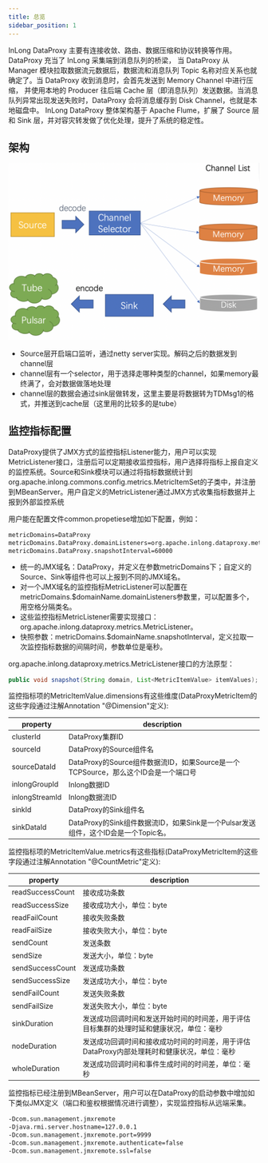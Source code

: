 ```yaml
---
title: 总览
sidebar_position: 1
---
```


InLong DataProxy 主要有连接收敛、路由、数据压缩和协议转换等作用。DataProxy 充当了 InLong 采集端到消息队列的桥梁，
当 DataProxy 从 Manager 模块拉取数据流元数据后，数据流和消息队列 Topic 名称对应关系也就确定了。当 DataProxy 收到消息时，会首先发送到 Memory Channel 中进行压缩，
并使用本地的 Producer 往后端 Cache 层（即消息队列）发送数据。当消息队列异常出现发送失败时，DataProxy 会将消息缓存到 Disk Channel，也就是本地磁盘中。 
InLong DataProxy 整体架构基于 Apache Flume，扩展了 Source 层和 Sink 层，并对容灾转发做了优化处理，提升了系统的稳定性。
    
## 架构

![](img/architecture.png)

- Source层开启端口监听，通过netty server实现。解码之后的数据发到channel层
- channel层有一个selector，用于选择走哪种类型的channel，如果memory最终满了，会对数据做落地处理
- channel层的数据会通过sink层做转发，这里主要是将数据转为TDMsg1的格式，并推送到cache层（这里用的比较多的是tube）


## 监控指标配置

  DataProxy提供了JMX方式的监控指标Listener能力，用户可以实现MetricListener接口，注册后可以定期接收监控指标，用户选择将指标上报自定义的监控系统。Source和Sink模块可以通过将指标数据统计到org.apache.inlong.commons.config.metrics.MetricItemSet的子类中，并注册到MBeanServer。用户自定义的MetricListener通过JMX方式收集指标数据并上报到外部监控系统

  用户能在配置文件common.propetiese增加如下配置，例如：

```properties
metricDomains=DataProxy
metricDomains.DataProxy.domainListeners=org.apache.inlong.dataproxy.metrics.prometheus.PrometheusMetricListener
metricDomains.DataProxy.snapshotInterval=60000
```

- 统一的JMX域名：DataProxy，并定义在参数metricDomains下；自定义的Source、Sink等组件也可以上报到不同的JMX域名。
- 对一个JMX域名的监控指标MetricListener可以配置在metricDomains.$domainName.domainListeners参数里，可以配置多个，用空格分隔类名。
- 这些监控指标MetricListener需要实现接口：org.apache.inlong.dataproxy.metrics.MetricListener。
- 快照参数：metricDomains.$domainName.snapshotInterval，定义拉取一次监控指标数据的间隔时间，参数单位是毫秒。

org.apache.inlong.dataproxy.metrics.MetricListener接口的方法原型：
```java  
public void snapshot(String domain, List<MetricItemValue> itemValues);
```

监控指标项的MetricItemValue.dimensions有这些维度(DataProxyMetricItem的这些字段通过注解Annotation "@Dimension"定义):

|  property   | description  |
|  ----  | ----  |
|  clusterId |  DataProxy集群ID |  
|  sourceId|  DataProxy的Source组件名 |  
|  sourceDataId|  DataProxy的Source组件数据流ID，如果Source是一个TCPSource，那么这个ID会是一个端口号 |  
|  inlongGroupId|  Inlong数据ID |  
|  inlongStreamId|  Inlong数据流ID |  
|  sinkId|  DataProxy的Sink组件名 |  
|  sinkDataId|  DataProxy的Sink组件数据流ID，如果Sink是一个Pulsar发送组件，这个ID会是一个Topic名。 |

监控指标项的MetricItemValue.metrics有这些指标(DataProxyMetricItem的这些字段通过注解Annotation "@CountMetric"定义):

|  property   | description  |
|  ----  | ----  |
|  readSuccessCount |  接收成功条数 |  
|  readSuccessSize |  接收成功大小，单位：byte |  
|  readFailCount |  接收失败条数 |  
|  readFailSize |  接收失败大小，单位：byte |  
|  sendCount |  发送条数 |  
|  sendSize |  发送大小，单位：byte |  
|  sendSuccessCount |  发送成功条数 |  
|  sendSuccessSize |  发送成功大小，单位：byte |  
|  sendFailCount |  发送失败条数 |  
|  sendFailSize |  发送失败大小，单位：byte |  
|  sinkDuration |  发送成功回调时间和发送开始时间的时间差，用于评估目标集群的处理时延和健康状况，单位：毫秒 |  
|  nodeDuration |  发送成功回调时间和接收成功时间的时间差，用于评估DataProxy内部处理耗时和健康状况，单位：毫秒 |  
|  wholeDuration |  发送成功回调时间和事件生成时间的时间差，单位：毫秒 |

监控指标已经注册到MBeanServer，用户可以在DataProxy的启动参数中增加如下类似JMX定义（端口和鉴权根据情况进行调整），实现监控指标从远端采集。
```shell
-Dcom.sun.management.jmxremote
-Djava.rmi.server.hostname=127.0.0.1
-Dcom.sun.management.jmxremote.port=9999
-Dcom.sun.management.jmxremote.authenticate=false
-Dcom.sun.management.jmxremote.ssl=false
```
